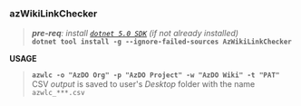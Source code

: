 ### azWikiLinkChecker

> _**pre-req**: install [`dotnet 5.0 SDK`](https://dotnet.microsoft.com/download/dotnet/5.0) (if not already installed)_   
**`dotnet tool install -g --ignore-failed-sources AzWikiLinkChecker`**   

**USAGE**
> **`azwlc -o "AzDO Org" -p "AzDO Project" -w "AzDO Wiki" -t "PAT"`**   
> CSV _output_ is saved to user's _Desktop_ folder with the name `azwlc_***.csv`